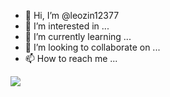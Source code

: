- 👋 Hi, I’m @leozin12377
- 👀 I’m interested in ...
- 🌱 I’m currently learning ...
- 💞️ I’m looking to collaborate on ...
- 📫 How to reach me ...

<!---
leozin12377/leozin12377 is a ✨ special ✨ repository because its `README.md` (this file) appears on your GitHub profile.
You can click the Preview link to take a look at your changes.
--->
![](https://media.tenor.com/G2SZGmJp_t0AAAAC/satoru-gojo-gojo-satoru.gif)
